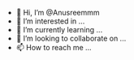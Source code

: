 - 👋 Hi, I’m @Anusreemmm
- 👀 I’m interested in ...
- 🌱 I’m currently learning ...
- 💞️ I’m looking to collaborate on ...
- 📫 How to reach me ...

<!---
Anusreemmm/Anusreemmm is a ✨ special ✨ repository because its `README.md` (this file) appears on your GitHub profile.
You can click the Preview link to take a look at your changes.
--->
